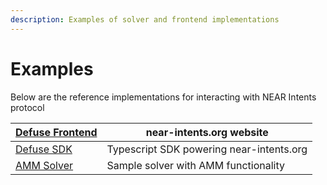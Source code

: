 ```yaml
---
description: Examples of solver and frontend implementations
---
```


# Examples

Below are the reference implementations for interacting with NEAR Intents protocol

| [Defuse Frontend](https://github.com/defuse-protocol/defuse-frontend)    | near-intents.org website                 |
| ------------------------------------------------------------------------ | ---------------------------------------- |
| [Defuse SDK](https://github.com/defuse-protocol/defuse-sdk)              | Typescript SDK powering near-intents.org |
| [AMM Solver](https://github.com/defuse-protocol/near-intents-amm-solver) | Sample solver with AMM functionality     |
